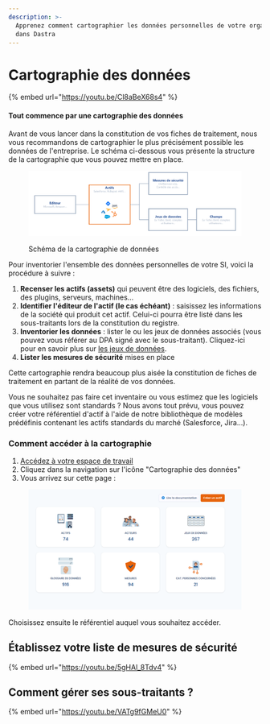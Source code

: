 ```yaml
---
description: >-
  Apprenez comment cartographier les données personnelles de votre organisation
  dans Dastra
---
```


# Cartographie des données

{% embed url="https://youtu.be/Cl8aBeX68s4" %}

#### Tout commence par une cartographie des données <a href="#id-0-label" id="id-0-label"></a>

Avant de vous lancer dans la constitution de vos fiches de traitement, nous vous recommandons de cartographier le plus précisément possible les données de l'entreprise. Le schéma ci-dessous vous présente la structure de la cartographie que vous pouvez mettre en place.

<figure><img src="../../.gitbook/assets/assets-schema.png" alt=""><figcaption><p>Schéma de la cartographie de données </p></figcaption></figure>

Pour inventorier l'ensemble des données personnelles de votre SI, voici la procédure à suivre :

1. **Recenser les actifs (assets)** qui peuvent être des logiciels, des fichiers, des plugins, serveurs, machines...
2. **Identifier l'éditeur de l'actif (le cas échéant)** : saisissez les informations de la société qui produit cet actif. Celui-ci pourra être listé dans les sous-traitants lors de la constitution du registre.
3. **Inventorier les données** : lister le ou les jeux de données associés (vous pouvez vous référer au DPA signé avec le sous-traitant). Cliquez-ici pour en savoir plus sur [les jeux de données](https://doc.dastra.eu/features/editer-le-registre/remplir-le-questionnaire/categorie-de-donnees).
4. **Lister les mesures de sécurité** mises en place

Cette cartographie rendra beaucoup plus aisée la constitution de fiches de traitement en partant de la réalité de vos données.

Vous ne souhaitez pas faire cet inventaire ou vous estimez que les logiciels que vous utilisez sont standards ? Nous avons tout prévu, vous pouvez créer votre référentiel d'actif à l'aide de notre bibliothèque de modèles prédéfinis contenant les actifs standards du marché (Salesforce, Jira...).



### Comment accéder à la cartographie

1. [Accédez à votre espace de travail](../../getting-started/setup/espace-de-travail.md#accedez-a-un-espace-de-travail)
2. Cliquez dans la navigation sur l'icône "Cartographie des données"
3. Vous arrivez sur cette page :

<figure><img src="../../.gitbook/assets/image (378).png" alt=""><figcaption></figcaption></figure>

Choisissez ensuite le référentiel auquel vous souhaitez accéder.



## Établissez votre liste de mesures de sécurité&#x20;

{% embed url="https://youtu.be/5gHAl_8Tdv4" %}

## Comment gérer ses sous-traitants ?

{% embed url="https://youtu.be/VATg9fGMeU0" %}

